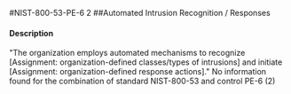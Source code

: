 #NIST-800-53-PE-6 2
##Automated Intrusion Recognition / Responses
#### Description
"The organization employs automated mechanisms to recognize [Assignment: organization-defined classes/types of intrusions] and initiate [Assignment: organization-defined response actions]."
No information found for the combination of standard NIST-800-53 and control PE-6 (2)
